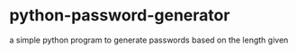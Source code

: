# python-password-generator
a simple python program to generate passwords based on the length given
